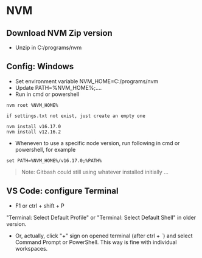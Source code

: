 # NVM

## Download NVM Zip version

- Unzip in C:/programs/nvm
  
## Config: Windows

- Set environment variable NVM_HOME=C:/programs/nvm
- Update PATH=%NVM_HOME%;....
- Run in cmd or powershell

```
nvm root %NVM_HOME%

if settings.txt not exist, just create an empty one

nvm install v16.17.0
nvm install v12.16.2

```

- Wheneven to use a specific node version, run following in cmd or powershell, for example

```
set PATH=%NVM_HOME%/v16.17.0;%PATH%
```

> Note: Gitbash could still using whatever installed initially ...

## VS Code: configure Terminal

- F1 or ctrl + shift + P

"Terminal: Select Default Profile" or "Terminal: Select Default Shell" in older version.

- Or, actually, click "+" sign on opened terminal (after ctrl + `) and select Command Prompt or PowerShell. This way is fine with individual workspaces.




